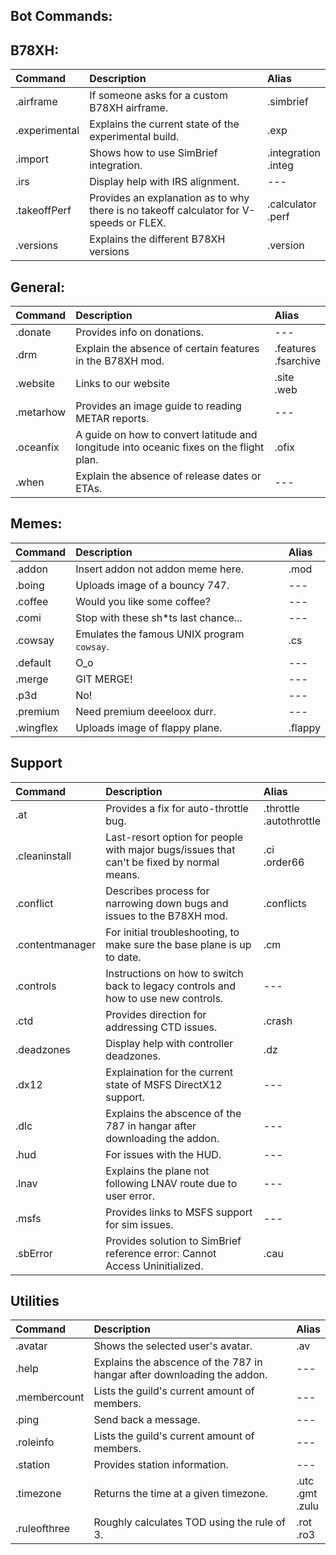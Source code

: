 ## Bot Commands:

## B78XH:

| Command       | Description                                                                            | Alias                    |
|:--------------|:---------------------------------------------------------------------------------------|:-------------------------|
| .airframe     | If someone asks for a custom B78XH airframe.                                           | .simbrief                |
| .experimental | Explains the current state of the experimental build.                                  | .exp                     |
| .import       | Shows how to use SimBrief integration.                                                 | .integration <br> .integ |
| .irs          | Display help with IRS alignment.                                                       | ---                      |
| .takeoffPerf  | Provides an explanation as to why there is no takeoff calculator for V-speeds or FLEX. | .calculator <br> .perf   |
| .versions     | Explains the different B78XH versions                                                  | .version                 |

## General:

| Command   | Description                                                                             | Alias                     |
|:----------|:----------------------------------------------------------------------------------------|:--------------------------|
| .donate   | Provides info on donations.                                                             | ---                       |
| .drm      | Explain the absence of certain features in the B78XH mod.                               | .features <br> .fsarchive |
| .website  | Links to our website                                                                    | .site <br> .web           |
| .metarhow | Provides an image guide to reading METAR reports.                                       | ---                       |
| .oceanfix | A guide on how to convert latitude and longitude into oceanic fixes on the flight plan. | .ofix                     |
| .when     | Explain the absence of release dates or ETAs.                                           | ---                       |

## Memes:

| Command             | Description                                                                               | Alias                          |
|:--------------------|:------------------------------------------------------------------------------------------|:-------------------------------|
| .addon              | Insert addon not addon meme here.                                                         | .mod                           |
| .boing              | Uploads image of a bouncy 747.                                                            | ---                            |
| .coffee             | Would you like some coffee?                                                               | ---                            |
| .comi               | Stop with these sh*ts last chance...                                                      | ---                            |
| .cowsay             | Emulates the famous UNIX program `cowsay`.                                                | .cs                            |
| .default            | O_o                                                                                       | ---                            |
| .merge              | GIT MERGE!                                                                                | ---                            |
| .p3d                | No!                                                                                       | ---                            |
| .premium            | Need premium deeeloox durr.                                                               | ---                            |
| .wingflex           | Uploads image of flappy plane.                                                            | .flappy                        |

## Support

| Command             | Description                                                                               | Alias                          |
|:--------------------|:------------------------------------------------------------------------------------------|:-------------------------------|
| .at                 | Provides a fix for auto-throttle bug.                                                     | .throttle <br> .autothrottle   |
| .cleaninstall       | Last-resort option for people with major bugs/issues that can't be fixed by normal means. | .ci <br> .order66              |
| .conflict           | Describes process for narrowing down bugs and issues to the B78XH mod.                    | .conflicts                     |
| .contentmanager     | For initial troubleshooting, to make sure the base plane is up to date.                   | .cm                            |
| .controls           | Instructions on how to switch back to legacy controls and how to use new controls.        | ---                            |
| .ctd                | Provides direction for addressing CTD issues.                                             | .crash                         |
| .deadzones          | Display help with controller deadzones.                                                   | .dz                            |
| .dx12               | Explaination for the current state of MSFS DirectX12 support.                             | ---                            |
| .dlc                | Explains the abscence of the 787 in hangar after downloading the addon.                   | ---                            |
| .hud                | For issues with the HUD.                                                                  | ---                            |
| .lnav               | Explains the plane not following LNAV route due to user error.                            | ---                            |
| .msfs               | Provides links to MSFS support for sim issues.                                            | ---                            |
| .sbError            | Provides solution to SimBrief reference error: Cannot Access Uninitialized.               | .cau                           |

## Utilities

| Command             | Description                                                                               | Alias                          |
|:--------------------|:------------------------------------------------------------------------------------------|:-------------------------------|
| .avatar             | Shows the selected user's avatar.                                                         | .av                            |
| .help               | Explains the abscence of the 787 in hangar after downloading the addon.                   | ---                            |
| .membercount        | Lists the guild's current amount of members.                                              | ---                            |
| .ping               | Send back a message.                                                                      | ---                            |
| .roleinfo           | Lists the guild's current amount of members.                                              | ---                            |
| .station            | Provides station information.                                                             | ---                            |
| .timezone           | Returns the time at a given timezone.                                                     | .utc <br> .gmt <br> .zulu      |
| .ruleofthree        | Roughly calculates TOD using the rule of 3.                                               | .rot <br> .ro3                 |
